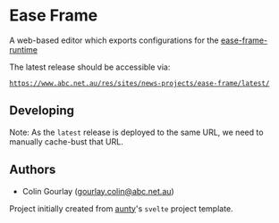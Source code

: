 # Ease Frame

A web-based editor which exports configurations for the [ease-frame-runtime](https://github.com/abcnews/ease-frame-runtime/)

The latest release should be accessible via:

[`https://www.abc.net.au/res/sites/news-projects/ease-frame/latest/`](https://www.abc.net.au/res/sites/news-projects/ease-frame/latest/)

## Developing

Note: As the `latest` release is deployed to the same URL, we need to manually cache-bust that URL.

## Authors

- Colin Gourlay ([gourlay.colin@abc.net.au](mailto:gourlay.colin@abc.net.au))

Project initially created from [aunty](https://github.com/abcnews/aunty)'s `svelte` project template.
